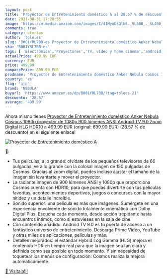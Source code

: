 ```yaml
---
layout: post
title: 'Proyector de Entretenimiento doméstico A al 28.57 % de descuento'
date: 2021-08-31 17:28:55
image: 'https://m.media-amazon.com/images/I/41MyoD8QlbS._SL500_._SL400_.jpg'
comments: true
category: ofertas
author: 'tole.es'
slug: 'B081YRL7BB-es Proyector de Entretenimiento doméstico Anker Nebula Cosmos...'
sku: 'B081YRL7BB-es'
tags: [ 'Electrónica','Proyectores','TV, vídeo y home cinema','android','nebula', ]
actualPrice: 499.99 EUR
currency: EUR
price: 499.99
comparePrice: 699.99 EUR
prodname: 'Proyector de Entretenimiento doméstico Anker Nebula Cosmos 1080p  proyector de 1080p  900 lúmenes ANSI  Android TV 9.0  Zoom Digital  HLG  HDR10'
country: 'es'
flag: '🇪🇸'
brand: 'NEBULA'
buyurl: 'https://www.amazon.es/dp/B081YRL7BB/?tag=tolees-21'
descuento: '28.57'
average: '499.99'
---
```


Ahora mismo tienes [Proyector de Entretenimiento doméstico Anker Nebula Cosmos 1080p  proyector de 1080p  900 lúmenes ANSI  Android TV 9.0  Zoom Digital  HLG  HDR10](https://www.amazon.es/dp/B081YRL7BB/?tag=tolees-21) a 499.99 EUR (original: 699.99 EUR) (28.57 %  de descuento) en el siguiente enlace!

[![Proyector de Entretenimiento doméstico A](https://m.media-amazon.com/images/I/41MyoD8QlbS._SL500_._SL400_.jpg)](https://www.amazon.es/dp/B081YRL7BB/?tag=tolees-21)

🔎:

- Tus películas, a lo grande: olvídate de los pequeños televisores de 60 pulgadas: ve a lo grande con la colosal imagen de 150 pulgadas de Cosmos. Gracias al zoom digital, puedes incluso ajustar el tamaño de la imagen sin levantarte y mover el proyector.
- La radiante imagen de 900 lúmenes ANSI y 1080p que proporciona Cosmos cuenta con HDR10, para que puedas divertirte con tus películas favoritas, acontecimientos deportivos, juegos o concursos con la mayor nitidez y un detalle increíble.
- Sonido superior: una película es más que imágenes. Sumérgete en una experiencia envolvente de sonido totalmente cinemático con Dolby Digital Plus. Escucha cada momento, desde acción trepidante hasta encuentros íntimos, como si estuvieses en la sala de cine.
- Con contenido añadido: Android TV 9.0 es tu puerta de acceso a un fantástico universo de entretenimiento. Descarga Prime Video, YouTube y otras miles de aplicaciones, películas y más.
- Detalles mejorados: el estándar Hybrid Log Gamma (HLG) mejora el contenido HDR en tiempo real para que la imagen sea tan clara y definida como sea posible en todo momento. Y sin necesidad de toquetear los menús de configuración: Cosmos realiza la mejora automáticamente.

[🛒 Visítala!!!](https://www.amazon.es/dp/B081YRL7BB/?tag=tolees-21)

